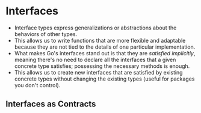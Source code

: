 # Interfaces

- Interface types express generalizations or abstractions about the behaviors of other types.
- This allows us to write functions that are more flexible and adaptable because they are not tied to the details of one particular implementation.
- What makes Go's interfaces stand out is that they are _satisfied implicitly_, meaning there's no need to declare all the interfaces that a given concrete type satisfies; possessing the necessary methods is enough.
- This allows us to create new interfaces that are satisfied by existing concrete types without changing the existing types (useful for packages you don't control).

## Interfaces as Contracts

